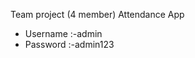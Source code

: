 Team project (4 member)
Attendance App


<ul>
 	<li>Username :-admin</li>
 	<li>Password :-admin123</li>
</ul>
